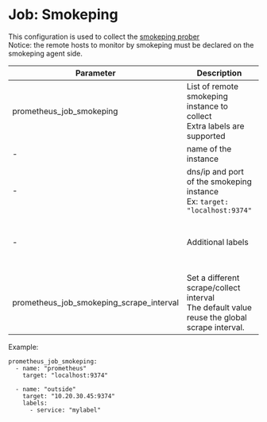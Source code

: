 
# Job: Smokeping

This configuration is used to collect the [smokeping prober](https://github.com/SuperQ/smokeping_prober)  
Notice: the remote hosts to monitor by smokeping must be declared on the smokeping agent side.

| Parameter | Description | Type | Default value |
| --------- | ----------- | ---- | ------------- |
| prometheus_job_smokeping | List of remote smokeping instance to collect<br />Extra labels are supported | list[ object ] | [ ] |
| - | name of the instance | name: "string" | mandatory |
| - | dns/ip and port of the smokeping instance<br />Ex: `target: "localhost:9374"` | target: "string" | mandatory |
| - | Additional labels | labels: [ "label": "value", "label2": ... ] | [ ] |
| |
| prometheus_job_smokeping_scrape_interval | Set a different scrape/collect interval<br />The default value reuse the global scrape interval. | "string" | "{{ prometheus_scrape_interval }}" |


Example:
```
prometheus_job_smokeping:
  - name: "prometheus"
    target: "localhost:9374"

  - name: "outside"
    target: "10.20.30.45:9374"
    labels:
      - service: "mylabel"
```

